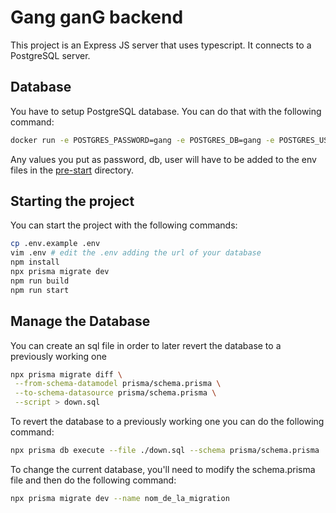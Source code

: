 # Gang ganG backend

This project is an Express JS server that uses typescript. It connects to a PostgreSQL server.

## Database

You have to setup PostgreSQL database. You can do that with the following command:

```bash
docker run -e POSTGRES_PASSWORD=gang -e POSTGRES_DB=gang -e POSTGRES_USER=gang -e POSTGRES_HOST_AUTH_METHOD=trust -p5432:5432 postgres
```

Any values you put as password, db, user will have to be added to the env files in the [pre-start](./src/pre-start/) directory.

## Starting the project

You can start the project with the following commands:

```bash
cp .env.example .env
vim .env # edit the .env adding the url of your database
npm install
npx prisma migrate dev
npm run build
npm run start
```

## Manage the Database

You can create an sql file in order to later revert the database to a previously working one

```bash
npx prisma migrate diff \
 --from-schema-datamodel prisma/schema.prisma \
 --to-schema-datasource prisma/schema.prisma \
 --script > down.sql
```

To revert the database to a previously working one you can do the following command:

```bash
npx prisma db execute --file ./down.sql --schema prisma/schema.prisma 
```

To change the current database, you'll need to modify the schema.prisma file and then do the following command:

```bash
npx prisma migrate dev --name nom_de_la_migration
```
